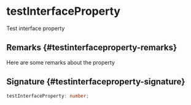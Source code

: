 # testInterfaceProperty

Test interface property

## Remarks {#testinterfaceproperty-remarks}

Here are some remarks about the property

## Signature {#testinterfaceproperty-signature}

```typescript
testInterfaceProperty: number;
```